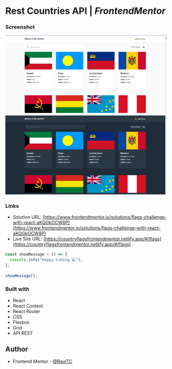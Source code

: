 # Rest Countries API | _FrontendMentor_

### Screenshot

![](./src/assets/MainPage.png)
![](./src/assets/MainPage_DarkMode.png)

### Links

- Solution URL: [https://www.frontendmentor.io/solutions/flags-challenge-with-react-aKQGkOCW8P](https://www.frontendmentor.io/solutions/flags-challenge-with-react-aKQGkOCW8P)
- Live Site URL: [https://countryflagsfrontendmentor.netlify.app/#/flags](https://countryflagsfrontendmentor.netlify.app/#/flags)

```js
const showMessage = () => {
  console.info("Happy Coding 💻");
};

showMessage();
```

### Built with

- React
- React Context
- React Router
- CSS
- Flexbox
- Grid
- API REST

## Author

- Frontend Mentor - [@RaulTC](https://www.frontendmentor.io/profile/Raul-TC)
